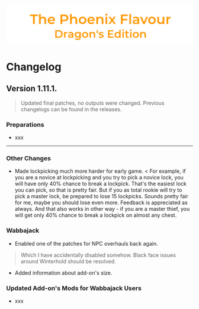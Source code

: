 ![image](images/Banner.png)

# Changelog

## Version 1.11.1.

> Updated final patches, no outputs were changed.
> Previous changelogs can be found in the releases.

### Preparations

* xxx

---

### Other Changes

* Made lockpicking much more harder for early game.
< For example, if you are a novice at lockpicking and you try to pick a novice lock, you will have only 40% chance to break a lockpick. That's the easiest lock you can pick, so that is pretty fair. But if you as total rookie will try to pick a master lock, be prepared to lose 15 lockpicks. Sounds pretty fair for me, maybe you should lose even more. Feedback is appreciated as always. And that also works in other way - if you are a master thief, you will get only 40% chance to break a lockpick on almost any chest.

### Wabbajack

* Enabled one of the patches for NPC overhauls back again.
> Which I have accidentally disabled somehow. Black face issues around Winterhold should be resolved.
* Added information about add-on's size.

### Updated Add-on's Mods for Wabbajack Users

* xxx
